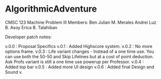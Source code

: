 # AlgorithmicAdventure
CMSC 123 Machine Problem III
  Members:
      Ben Julian M. Merales
      Andrei Luz B. Asoy
      Erica B. Talahiban
      
Developer patch notes:

v.0.0 : Proposal Specifics
v.0.1 : Added Highscore system.
v.0.2 : No more options frame.
v.0.3 : Life variant changes - Instead of a one time use. You can use both the 50-50 and Skip Lifelines but at a cost of point deduction. Ask Profs variant is still a one time use powerup per Professor.
v.0.4 : Added top bar
v.0.5 : Added more UI design
v.0.6 : Added final Design and Sound
v.

